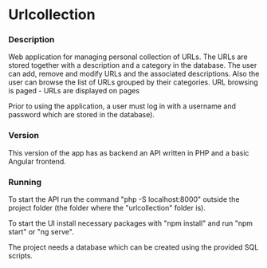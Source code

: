 # Urlcollection

### Description

Web application for managing personal collection of URLs. The URLs are stored together with a description and a category in the database. The user can add, remove and modify URLs and the associated descriptions. Also the user can browse the list of URLs grouped by their categories. URL browsing is paged - URLs are displayed on pages

Prior to using the application, a user must log in with a username and password which are stored in the database).

### Version

This version of the app has as backend an API written in PHP and a basic Angular frontend.

### Running

To start the API run the command "php -S localhost:8000" outside the project folder (the folder where the "urlcollection" folder is).

To start the UI install necessary packages with "npm install" and run  "npm start" or "ng serve".

The project needs a database which can be created using the provided SQL scripts.
